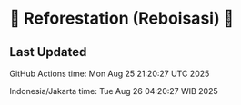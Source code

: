
# 🌳 Reforestation (Reboisasi) 🌲

## Last Updated

GitHub Actions time: Mon Aug 25 21:20:27 UTC 2025

Indonesia/Jakarta time: Tue Aug 26 04:20:27 WIB 2025
